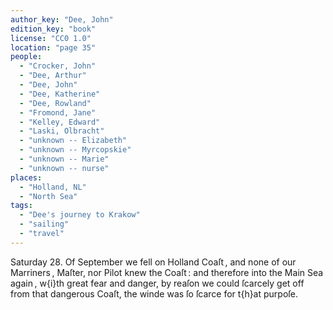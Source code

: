 ```yaml
---
author_key: "Dee, John"
edition_key: "book"
license: "CC0 1.0"
location: "page 35"
people:
  - "Crocker, John"
  - "Dee, Arthur"
  - "Dee, John"
  - "Dee, Katherine"
  - "Dee, Rowland"
  - "Fromond, Jane"
  - "Kelley, Edward"
  - "Laski, Olbracht"
  - "unknown -- Elizabeth"
  - "unknown -- Myrcopskie"
  - "unknown -- Marie"
  - "unknown -- nurse"
places:
  - "Holland, NL"
  - "North Sea"
tags:
  - "Dee's journey to Krakow"
  - "sailing"
  - "travel"
---
```

  Saturday 28. Of September we fell on Holland Coaſt , and none of our Marriners , Maſter,
nor Pilot knew the Coaſt : and therefore into the Main Sea again , w{i}th great fear and danger,
by reaſon we could ſcarcely get off from that dangerous Coaſt, the winde was ſo ſcarce for t{h}at
purpoſe.
